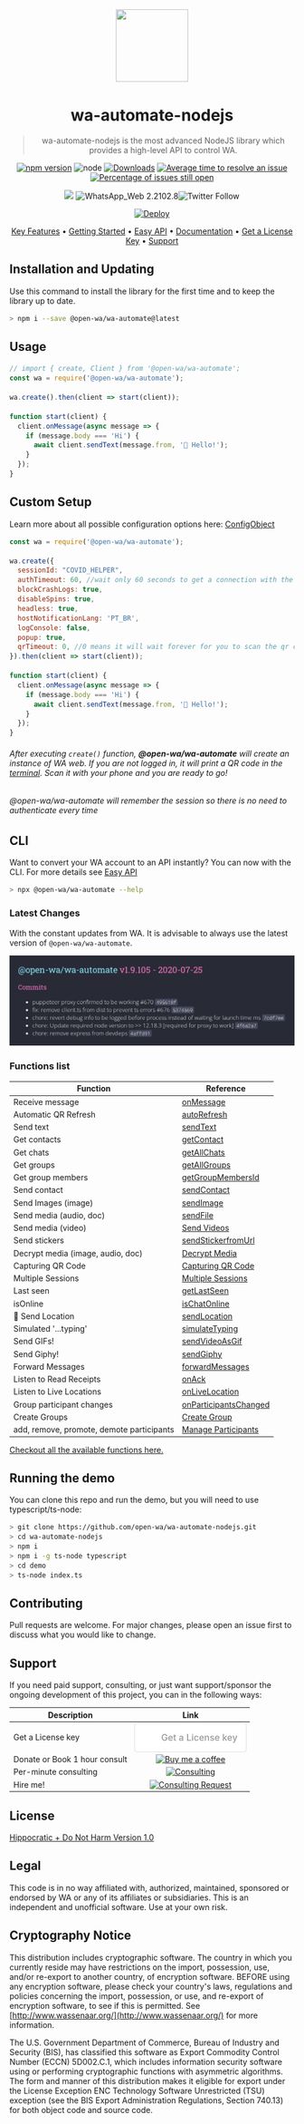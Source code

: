 <div align="center">
<img src="https://raw.githubusercontent.com/open-wa/wa-automate-nodejs/master/resources/hotfix-logo.png" width="128" height="128"/>

# wa-automate-nodejs

> wa-automate-nodejs is the most advanced NodeJS library which provides a high-level API to control WA.
>
>

[![npm version](https://img.shields.io/npm/v/@open-wa/wa-automate.svg?color=green)](https://www.npmjs.com/package/@open-wa/wa-automate)
![node](https://img.shields.io/node/v/@open-wa/wa-automate)
[![Downloads](https://img.shields.io/npm/dm/@open-wa/wa-automate.svg)](https://www.npmjs.com/package/@open-wa/wa-automate)
[![Average time to resolve an issue](http://isitmaintained.com/badge/resolution/open-wa/wa-automate-nodejs.svg)](http://isitmaintained.com/project/open-wa/wa-automate-nodejs "Average time to resolve an issue")
[![Percentage of issues still open](http://isitmaintained.com/badge/open/open-wa/wa-automate-nodejs.svg)](http://isitmaintained.com/project/open-wa/wa-automate-nodejs "Percentage of issues still open")

<a href="https://discord.gg/dnpp72a"><img src="https://img.shields.io/discord/661438166758195211?color=blueviolet&label=discord&style=flat" /></a> ![WhatsApp_Web 2.2102.8](https://img.shields.io/badge/WhatsApp_Web-2.2102.8-brightgreen.svg)<img alt="Twitter Follow" src="https://img.shields.io/twitter/follow/openwadev?label=Follow%20%40openwadev%20for%20updates&logo=twitter&style=social">

[![Deploy](https://www.herokucdn.com/deploy/button.svg)](https://heroku.com/deploy?template=https://github.com/open-wa/wa-automate-nodejs/tree/heroku-deploy)

<p align="center">
  <a href="#functions-list">Key Features</a> •
  <a href="https://open-wa.github.io/wa-automate-nodejs/pages/Getting%20Started/installation.html">Getting Started</a> •
  <a href="https://open-wa.github.io/wa-automate-nodejs/pages/Getting%20Started/quick-run.html">Easy API</a> •
  <a href="https://open-wa.github.io/wa-automate-nodejs/">Documentation</a> •
  <a href="https://openwa.page.link/key">Get a License Key</a> •
  <a href="#support">Support</a>
</p>

</div>

## Installation and Updating

Use this command to install the library for the first time and to keep the library up to date.

```bash
> npm i --save @open-wa/wa-automate@latest
```

## Usage

```javascript
// import { create, Client } from '@open-wa/wa-automate';
const wa = require('@open-wa/wa-automate');

wa.create().then(client => start(client));

function start(client) {
  client.onMessage(async message => {
    if (message.body === 'Hi') {
      await client.sendText(message.from, '👋 Hello!');
    }
  });
}
```

## Custom Setup

Learn more about all possible configuration options here: [ConfigObject](https://docs.openwa.dev/interfaces/configobject.html)

```javascript
const wa = require('@open-wa/wa-automate');

wa.create({
  sessionId: "COVID_HELPER",
  authTimeout: 60, //wait only 60 seconds to get a connection with the host account device
  blockCrashLogs: true,
  disableSpins: true,
  headless: true,
  hostNotificationLang: 'PT_BR',
  logConsole: false,
  popup: true,
  qrTimeout: 0, //0 means it will wait forever for you to scan the qr code
}).then(client => start(client));

function start(client) {
  client.onMessage(async message => {
    if (message.body === 'Hi') {
      await client.sendText(message.from, '👋 Hello!');
    }
  });
}

```

###### After executing `create()` function, **@open-wa/wa-automate** will create an instance of WA web. If you are not logged in, it will print a QR code in the [terminal](https://i.imgur.com/g8QvERI.png). Scan it with your phone and you are ready to go!

###### @open-wa/wa-automate will remember the session so there is no need to authenticate every time

## CLI

Want to convert your WA account to an API instantly? You can now with the CLI. For more details see [Easy API](https://open-wa.github.io/wa-automate-nodejs/pages/Getting%20Started/quick-run.html)

```bash
> npx @open-wa/wa-automate --help
```

### Latest Changes

With the constant updates from WA. It is advisable to always use the latest version of `@open-wa/wa-automate`.

   <div align="center">
   <img src="https://raw.githubusercontent.com/open-wa/wa-automate-nodejs/master/release.png"/>
   </div>

### Functions list

| Function                          | Reference |
| --------------------------------- | ----------- |
| Receive message                   | [onMessage](https://open-wa.github.io/wa-automate-nodejs/classes/client.html#onmessage)
| Automatic QR Refresh              | [autoRefresh](https://open-wa.github.io/wa-automate-nodejs/classes/client.html#autorefresh)
| Send text                         | [sendText](https://open-wa.github.io/wa-automate-nodejs/classes/client.html#sendtext)
| Get contacts                      | [getContact](https://open-wa.github.io/wa-automate-nodejs/classes/client.html#getcontact)
| Get chats                         | [getAllChats](https://open-wa.github.io/wa-automate-nodejs/classes/client.html#getallchats)
| Get groups                        | [getAllGroups](https://open-wa.github.io/wa-automate-nodejs/classes/client.html#getallgroups)
| Get group members                 | [getGroupMembersId](https://open-wa.github.io/wa-automate-nodejs/classes/client.html#getgroupMembersId)
| Send contact                      | [sendContact](https://open-wa.github.io/wa-automate-nodejs/classes/client.html#sendcontact)
| Send Images (image)              | [sendImage](https://open-wa.github.io/wa-automate-nodejs/classes/client.html#sendimage)
| Send media (audio, doc) | [sendFile](https://open-wa.github.io/wa-automate-nodejs/classes/client.html#sendfile)
| Send media (video)  | [Send Videos](https://open-wa.github.io/wa-automate-nodejs/pages/How%20to/send-files/send-videos.html)
| Send stickers                     | [sendStickerfromUrl](https://open-wa.github.io/wa-automate-nodejs/classes/client.html#sendstickerfromurl)
| Decrypt media (image, audio, doc) | [Decrypt Media](https://open-wa.github.io/wa-automate-nodejs/pages/How%20to/decrypt-media.html)
| Capturing QR Code                 | [Capturing QR Code](https://open-wa.github.io/wa-automate-nodejs/pages/The%20Client/launch-events/capture-qr.html)
| Multiple Sessions                 | [Multiple Sessions](https://open-wa.github.io/wa-automate-nodejs/pages/The%20Client/the-client/multiple-sessions.html)
| Last seen      | [getLastSeen](https://open-wa.github.io/wa-automate-nodejs/classes/client.html#getlastseen)
| isOnline      | [isChatOnline](https://open-wa.github.io/wa-automate-nodejs/classes/client.html#ischatonline)
| 📍 Send Location      | [sendLocation](https://open-wa.github.io/wa-automate-nodejs/classes/client.html#sendlocation)
| Simulated '...typing'             | [simulateTyping](https://open-wa.github.io/wa-automate-nodejs/classes/client.html#simulatetyping)
| Send GIFs!                       | [sendVideoAsGif](https://open-wa.github.io/wa-automate-nodejs/classes/client.html#sendvideoasgif)
| Send Giphy!                       | [sendGiphy](https://open-wa.github.io/wa-automate-nodejs/classes/client.html#sendgiphy)
| Forward Messages                  | [forwardMessages](https://open-wa.github.io/wa-automate-nodejs/classes/client.html#forwardmessages)
| Listen to Read Receipts           | [onAck](https://open-wa.github.io/wa-automate-nodejs/classes/client.html#onack)
| Listen to Live Locations           | [onLiveLocation](https://open-wa.github.io/wa-automate-nodejs/classes/client.html#onlivelocation)
| Group participant changes         | [onParticipantsChanged](https://open-wa.github.io/wa-automate-nodejs/classes/client.html#onparticipantschanged)
| Create Groups         | [Create Group](https://open-wa.github.io/wa-automate-nodejs/pages/How%20to/groups.html#create-a-group)
| add, remove, promote, demote participants        | [Manage Participants](https://open-wa.github.io/wa-automate-nodejs/pages/How%20to/groups/manage-participants.html)

[Checkout all the available functions here.](https://open-wa.github.io/wa-automate-nodejs/classes/client.html)

## Running the demo

You can clone this repo and run the demo, but you will need to use typescript/ts-node:

```bash
> git clone https://github.com/open-wa/wa-automate-nodejs.git
> cd wa-automate-nodejs
> npm i
> npm i -g ts-node typescript
> cd demo
> ts-node index.ts
```

## Contributing

Pull requests are welcome. For major changes, please open an issue first to discuss what you would like to change.

## Support

If you need paid support, consulting, or just want support/sponsor the ongoing development of this project, you can in the following ways:

|Description | Link |
|-	|:-:|
| Get a License key | <a class="gumroad-button" href="https://gum.co/BTMt?wanted=true" target="_blank" data-gumroad-single-product="true" style='background-color: white !important;background-image: url(https://gumroad.com/button/button_bar.jpg) !important;background-repeat: repeat-x !important;border-radius: 4px !important;box-shadow: rgba(0, 0, 0, 0.4) 0 0 2px !important;color: #999 !important;display: inline-block !important;font-family: -apple-system, ".SFNSDisplay-Regular", "Helvetica Neue", Helvetica, Arial, sans-serif !important;font-size: 16px !important;font-style: normal !important;font-weight: 500 !important;line-height: 50px !important;padding: 0 15px !important;text-shadow: none !important;text-decoration: none !important;'><span class="gumroad-button-logo" style='background-image: url(https://gumroad.com/button/button_logo.png) !important;background-size: cover !important;height: 17px !important;width: 16px !important;display: inline-block !important;margin-bottom: -3px !important;margin-right: 15px !important;'></span>Get a License key</a>
| Donate or Book 1 hour consult | [![Buy me a coffee][buymeacoffee-shield]][buymeacoffee]
| Per-minute consulting |   <a href="http://otechie.com/smashah"><img src="https://api.otechie.com/consultancy/smashah/badge.svg" alt="Consulting"></a>
| Hire me! | [![Consulting Request][consult-shield]][consult]

## License

[Hippocratic + Do Not Harm Version 1.0](https://github.com/open-wa/wa-automate-nodejs/blob/master/LICENSE.md)

## Legal

This code is in no way affiliated with, authorized, maintained, sponsored or endorsed by WA or any of its affiliates or subsidiaries. This is an independent and unofficial software. Use at your own risk.

## Cryptography Notice

This distribution includes cryptographic software. The country in which you currently reside may have restrictions on the import, possession, use, and/or re-export to another country, of encryption software. BEFORE using any encryption software, please check your country's laws, regulations and policies concerning the import, possession, or use, and re-export of encryption software, to see if this is permitted. See [http://www.wassenaar.org/](http://www.wassenaar.org/) for more information.

The U.S. Government Department of Commerce, Bureau of Industry and Security (BIS), has classified this software as Export Commodity Control Number (ECCN) 5D002.C.1, which includes information security software using or performing cryptographic functions with asymmetric algorithms. The form and manner of this distribution makes it eligible for export under the License Exception ENC Technology Software Unrestricted (TSU) exception (see the BIS Export Administration Regulations, Section 740.13) for both object code and source code.

[buymeacoffee-shield]: https://www.buymeacoffee.com/assets/img/guidelines/download-assets-sm-2.svg
[buymeacoffee]: https://www.buymeacoffee.com/smashah
[consult-shield]: https://img.shields.io/badge/Require%20Paid%20Support%20or%20Consulting%3F-Click%20Here-blue?style=for-the-badge&logo=paypal
[consult]: mailto:shah@openwa.dev?subject=WhatsApp%20Consulting
